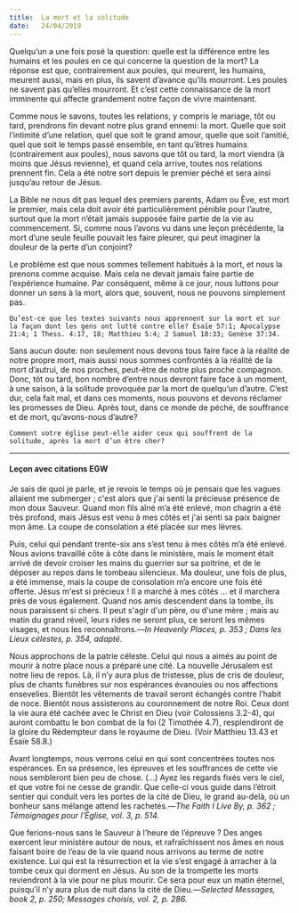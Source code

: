 ```yaml
---
title:  La mort et la solitude
date:   24/04/2019
---
```


Quelqu’un a une fois posé la question: quelle est la différence entre les humains et les poules en ce qui concerne la question de la mort? La réponse est que, contrairement aux poules, qui meurent, les humains, meurent aussi, mais en plus, ils savent d’avance qu’ils mourront. Les poules ne savent pas qu’elles mourront. Et c’est cette connaissance de la mort imminente qui affecte grandement notre façon de vivre maintenant.

Comme nous le savons, toutes les relations, y compris le mariage, tôt ou tard, prendrons fin devant notre plus grand ennemi: la mort. Quelle que soit l’intimité d’une relation, quel que soit le grand amour, quelle que soit l’amitié, quel que soit le temps passé ensemble, en tant qu’êtres humains (contrairement aux poules), nous savons que tôt ou tard, la mort viendra (à moins que Jésus revienne), et quand cela arrive, toutes nos relations prennent fin. Cela a été notre sort depuis le premier péché et sera ainsi jusqu’au retour de Jésus.

La Bible ne nous dit pas lequel des premiers parents, Adam ou Ève, est mort le premier, mais cela doit avoir été particulièrement pénible pour l’autre, surtout que la mort n’était jamais supposée faire partie de la vie au commencement. Si, comme nous l’avons vu dans une leçon précédente, la mort d’une seule feuille pouvait les faire pleurer, qui peut imaginer la douleur de la perte d’un conjoint?

Le problème est que nous sommes tellement habitués à la mort, et nous la prenons comme acquise. Mais cela ne devait jamais faire partie de l’expérience humaine. Par conséquent, même à ce jour, nous luttons pour donner un sens à la mort, alors que, souvent, nous ne pouvons simplement pas.

`Qu’est-ce que les textes suivants nous apprennent sur la mort et sur la façon dont les gens ont lutté contre elle? Ésaïe 57:1; Apocalypse 21:4; 1 Thess. 4:17, 18; Matthieu 5:4; 2 Samuel 18:33; Genèse 37:34.`

Sans aucun doute: non seulement nous devons tous faire face à la réalité de notre propre mort, mais aussi nous sommes confrontés à la réalité de la mort d’autrui, de nos proches, peut-être de notre plus proche compagnon. Donc, tôt ou tard, bon nombre d’entre nous devront faire face à un moment, à une saison, à la solitude provoquée par la mort de quelqu’un d’autre. C’est dur, cela fait mal, et dans ces moments, nous pouvons et devons réclamer les promesses de Dieu. Après tout, dans ce monde de péché, de souffrance et de mort, qu’avons-nous d’autre?

`Comment votre église peut-elle aider ceux qui souffrent de la solitude, après la mort d’un être cher?`

---

#### Leçon avec citations EGW

Je sais de quoi je parle, et je revois le temps où je pensais que les vagues allaient me submerger ; c'est alors que j'ai senti la précieuse présence de mon doux Sauveur. Quand mon fils aîné m’a été enlevé, mon chagrin a été très profond,  mais Jésus est venu à mes côtés et j'ai senti sa paix baigner mon âme. La coupe de consolation a été placée sur mes lèvres.

Puis, celui qui pendant trente-six ans s’est tenu à mes côtés m’a été enlevé. Nous avions travaillé côte à côte dans le ministère, mais le moment était arrivé de devoir croiser les mains du guerrier sur sa poitrine, et de le déposer au repos dans le tombeau silencieux. Ma douleur, une fois de plus, a été immense, mais la coupe de consolation m’a encore une fois été offerte. Jésus m'est si précieux ! Il a marché à mes côtés … et il marchera près de vous également. Quand nos amis descendent dans la tombe, ils nous paraissent si chers. Il peut s'agir d'un père, ou d'une mère ; mais au matin du grand réveil, leurs rides ne seront plus, ce seront les mêmes visages, et nous les reconnaîtrons.—_In Heavenly Places, p. 353 ; Dans les Lieux célestes, p. 354, adapté._

Nous approchons de la patrie céleste. Celui qui nous a aimés au point de mourir à notre place nous a préparé une cité. La nouvelle Jérusalem est notre lieu de repos. Là, il n’y aura plus de tristesse, plus de cris de douleur, plus de chants funèbres sur nos espérances évanouies ou nos affections ensevelies. Bientôt les vêtements de travail seront échangés contre l’habit de noce. Bientôt nous assisterons au couronnement de notre Roi. Ceux dont la vie aura été cachée avec le Christ en Dieu (voir Colossiens 3.2-4), qui auront combattu le bon combat de la foi (2 Timothée 4.7), resplendiront de la gloire du Rédempteur dans le royaume de Dieu. (Voir Matthieu 13.43 et Ésaïe 58.8.)

Avant longtemps, nous verrons celui en qui sont concentrées toutes nos espérances. En sa présence, les épreuves et les souffrances de cette vie nous sembleront bien peu de chose. (...) Ayez les regards fixés vers le ciel, et que votre foi ne cesse de grandir. Que celle-ci vous guide dans l’étroit sentier qui conduit vers les portes de la cité de Dieu, le grand au-delà, où un bonheur sans mélange attend les rachetés.—_The Faith I Live By, p. 362 ; Témoignages pour l'Église, vol. 3, p. 514._

Que ferions-nous sans le Sauveur à l’heure de l’épreuve ? Des anges exercent leur ministère autour de nous, et rafraîchissent nos âmes en nous faisant boire de l’eau de la vie quand nous arrivons au terme de notre existence. Lui qui est la résurrection et la vie s’est engagé à arracher à la tombe ceux qui dorment en Jésus. Au son de la trompette les morts reviendront à la vie pour ne plus mourir. Ce sera pour eux un matin éternel, puisqu’il n’y aura plus de nuit dans la cité de Dieu.—_Selected Messages, book 2, p. 250; Messages choisis, vol. 2, p. 286._